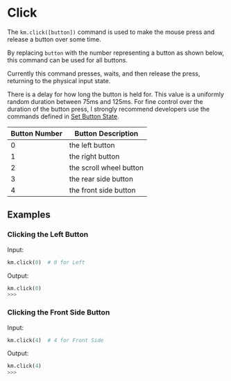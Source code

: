 # Click

The `km.click([button])` command is used to make the mouse press and release a button over some time.

By replacing `button` with the number representing a button as shown below, this command can be used for all buttons.

Currently this command presses, waits, and then release the press, returning to the physical input state.

There is a delay for how long the button is held for. This value is a uniformly random duration between 75ms and 125ms.
For fine control over the duration of the button press, I strongly recommend developers use the commands defined in
[Set Button State](set_btn_state.md).

| Button Number | Button Description      |
| ------------- | ----------------------- |
| 0             | the left button         |
| 1             | the right button        |
| 2             | the scroll wheel button |
| 3             | the rear side button    |
| 4             | the front side button   |

## Examples

### Clicking the Left Button

Input:
```python
km.click(0)  # 0 for Left
```

Output:
```python
km.click(0)
>>>
```

### Clicking the Front Side Button

Input:
```python
km.click(4)  # 4 for Front Side
```

Output:
```python
km.click(4)
>>>
```
